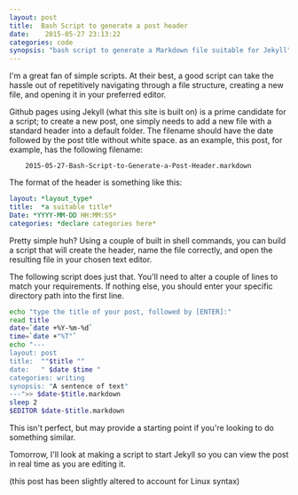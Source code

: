 ```yaml
---
layout: post
title:  Bash Script to generate a post header
date:    2015-05-27 23:13:22
categories: code
synopsis: "bash script to generate a Markdown file suitable for Jekyll"
---
```


I'm a great fan of simple scripts.  At their best, a good script can take the hassle out of repetitively navigating through a file structure, creating a new file, and opening it in your preferred editor.

Github pages using Jekyll (what this site is built on) is a prime candidate for a script; to create a new post, one simply needs to add a new file with a standard header into a default folder.  The filename should have the date followed by the post title without white space.  as an example, this post, for example, has the following filename:

```text
    2015-05-27-Bash-Script-to-Generate-a-Post-Header.markdown
```

The format of the header is something like this:

```yaml
layout: *layout_type*
title:  *a suitable title*
Date: *YYYY-MM-DD HH:MM:SS*
categories: *declare categories here*
```

Pretty simple huh?  Using a couple of built in shell commands, you can build a script that will create the header, name the file correctly, and open the resulting file in your chosen text editor.

The following script does just that. You'll need to alter a couple of lines to match your requirements. If nothing else, you should enter your specific directory path into the first line.  

``` bash
echo "type the title of your post, followed by [ENTER]:"
read title
date=`date +%Y-%m-%d`
time=`date +"%T"`
echo "---
layout: post
title:  ""$title ""
date:   " $date $time "
categories: writing
synopsis: "A sentence of text"
---">> $date-$title.markdown
sleep 2
$EDITOR $date-$title.markdown
```

This isn't perfect, but may provide a starting point if you're looking to do something similar.

Tomorrow, I'll look at making a script to start Jekyll so you can view the post in real time as you are editing it.

(this post has been slightly altered to account for Linux syntax)
